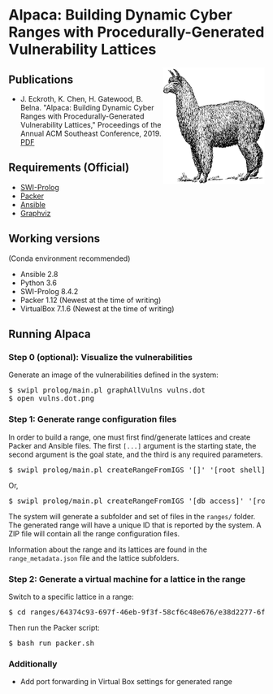# Alpaca: Building Dynamic Cyber Ranges with Procedurally-Generated Vulnerability Lattices

<img align="right" src="logo.png">

## Publications

- J. Eckroth, K. Chen, H. Gatewood, B. Belna. "Alpaca: Building Dynamic Cyber Ranges with Procedurally-Generated Vulnerability Lattices," Proceedings of the Annual ACM Southeast Conference, 2019. [PDF](publications/acmse-2019-alpaca.pdf)



## Requirements (Official)

- [SWI-Prolog](http://www.swi-prolog.org/)
- [Packer](https://packer.io/)
- [Ansible](https://www.ansible.com/)
- [Graphviz](https://www.graphviz.org/)

## Working versions

(Conda environment recommended)

* Ansible  2.8
* Python 3.6
* SWI-Prolog 8.4.2
* Packer 1.12 (Newest at the time of writing)
* VirtualBox 7.1.6 (Newest at the time of writing)



## Running Alpaca

### Step 0 (optional): Visualize the vulnerabilities

Generate an image of the vulnerabilities defined in the system:

<pre>
$ swipl prolog/main.pl graphAllVulns vulns.dot
$ open vulns.dot.png
</pre>

### Step 1: Generate range configuration files

In order to build a range, one must first find/generate lattices and create Packer and Ansible files. The first `[...]` argument is the starting state, the second argument is the goal state, and the third is any required parameters.

<pre>
$ swipl prolog/main.pl createRangeFromIGS '[]' '[root_shell]' '[paramPasswordLength-5]'
</pre>

Or,

<pre>
$ swipl prolog/main.pl createRangeFromIGS '[db_access]' '[root_shell]' '[paramPasswordLength-5]'
</pre>

The system will generate a subfolder and set of files in the `ranges/` folder. The generated range will have a unique ID that is reported by the system. A ZIP file will contain all the range configuration files.

Information about the range and its lattices are found in the `range_metadata.json` file and the lattice subfolders.

### Step 2: Generate a virtual machine for a lattice in the range

Switch to a specific lattice in a range:

<pre>
$ cd ranges/64374c93-697f-46eb-9f3f-58cf6c48e676/e38d2277-6f1d-4b22-a9aa-c93781da1c39/
</pre>

Then run the Packer script:

<pre>
$ bash run_packer.sh
</pre>


### Additionally

* Add port forwarding in Virtual Box settings for generated range
